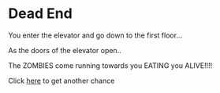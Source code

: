 # Dead End 

You enter the elevator and go down to the first floor...

As the doors of the elevator open.. 

The ZOMBIES come running towards you EATING you ALIVE!!!!

Click [here](../two/how-to-escape.md) to get another chance